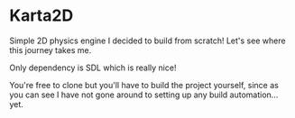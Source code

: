 # Karta2D

Simple 2D physics engine I decided to build from scratch! Let's see where this journey takes me.

Only dependency is SDL which is really nice!

You're free to clone but you'll have to build the project yourself, since as you can see I have not gone around to setting up any build automation... yet.
